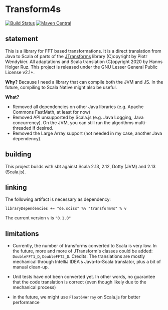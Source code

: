# Transform4s

[![Build Status](https://travis-ci.org/Sciss/Transform4s.svg?branch=main)](https://travis-ci.org/Sciss/Transform4s)
[![Maven Central](https://maven-badges.herokuapp.com/maven-central/de.sciss/transform4s_2.13/badge.svg)](https://maven-badges.herokuapp.com/maven-central/de.sciss/transform4s_2.13)

## statement

This is a library for FFT based transformations. It is a direct translation from Java to Scala of parts
of the [JTransforms](https://github.com/wendykierp/JTransforms) library (C)opyright by Piotr Wendykier. 
All adaptations and Scala translation (C)opyright 2020 by Hanns Holger Ruz. This project is released
under the GNU Lesser General Public License v2.1+.

__Why?__ Because I need a library that can compile both the JVM and JS. In the future, compiling to
Scala Native might also be useful.

__What?__

- Removed all dependencies on other Java libraries (e.g. Apache Commons FastMath, at least for now)
- Removed API unsupported by Scala.js (e.g. Java Logging, Java concurrency). On the JVM, you can still
  run the algorithms multi-threaded if desired.
- Removed the Large Array support (not needed in my case,  another Java dependency).

## building

This project builds with sbt against Scala 2.13, 2.12, Dotty (JVM) and 2.13 (Scala.js).

## linking

The following artifact is necessary as dependency:

    libraryDependencies += "de.sciss" %% "transform4s" % v

The current version `v` is `"0.1.0"`

## limitations

- Currently, the number of transforms converted to Scala is very low. In the future, more and more of
  JTransform's classes could be added: `DoubleFFT1_D`, `DoubleFFT2_D`. Credits: The translations are mostly
  mechanical through IntelliJ IDEA's Java-to-Scala translator, plus a bit of manual clean-up.

- Unit tests have not been converted yet. In other words, no guarantee that the code translation is
  correct (even though likely due to the mechanical process)

- in the future, we might use `Float64Array` on Scala.js for better performance
